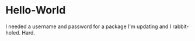 # Hello-World
I needed a username and password for a package I'm updating and I rabbit-holed. Hard.
